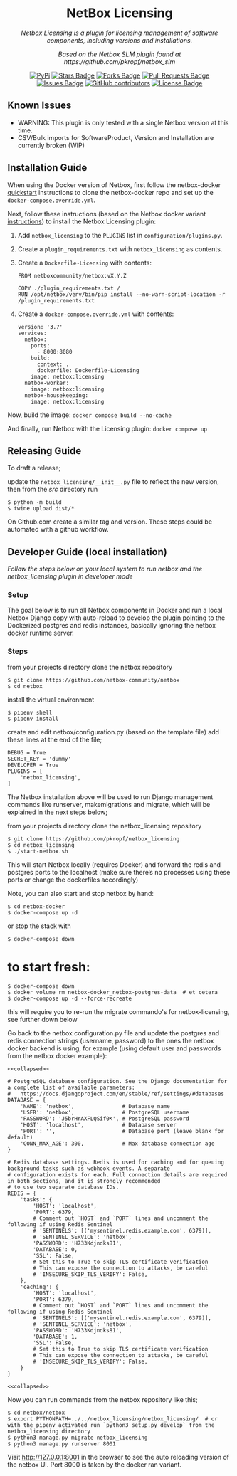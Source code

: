 <h1 align="center">NetBox Licensing</h1>

<p align="center"><i>Netbox Licensing is a plugin for licensing management of software components, including versions and installations.</i></p>

<p align="center"><i>Based on the Netbox SLM plugin found at https://github.com/pkropf/netbox_slm</i></p>

<div align="center">
<a href="https://pypi.org/project/netbox_licensing/"><img src="https://img.shields.io/pypi/v/netbox_licensing" alt="PyPi"/></a>
<a href="https://github.com/pkropf/netbox_licensing/stargazers"><img src="https://img.shields.io/github/stars/pkropf/netbox_licensing" alt="Stars Badge"/></a>
<a href="https://github.com/pkropf/netbox_licensing/network/members"><img src="https://img.shields.io/github/forks/pkropf/netbox_licensing" alt="Forks Badge"/></a>
<a href="https://github.com/pkropf/netbox_licensing/pulls"><img src="https://img.shields.io/github/issues-pr/pkropf/netbox_licensing" alt="Pull Requests Badge"/></a>
<a href="https://github.com/pkropf/netbox_licensing/issues"><img src="https://img.shields.io/github/issues/pkropf/netbox_licensing" alt="Issues Badge"/></a>
<a href="https://github.com/pkropf/netbox_licensing/graphs/contributors"><img alt="GitHub contributors" src="https://img.shields.io/github/contributors/pkropf/netbox_licensing?color=2b9348"></a>
<a href="https://github.com/pkropf/netbox_licensing/blob/master/LICENSE"><img src="https://img.shields.io/github/license/pkropf/netbox_licensing?color=2b9348" alt="License Badge"/></a>
</div>


## Known Issues

- WARNING: This plugin is only tested with a single Netbox version at this time.
- CSV/Bulk imports for SoftwareProduct, Version and Installation are currently broken (WIP)

## Installation Guide

When using the Docker version of Netbox, first follow the netbox-docker [quickstart](https://github.com/netbox-community/netbox-docker#quickstart) instructions to clone the netbox-docker repo and set up the ``docker-compose.override.yml``.

Next, follow these instructions (based on the Netbox docker variant
[instructions](https://github.com/netbox-community/netbox-docker/wiki/Configuration#custom-configuration-files))
to install the Netbox Licensing plugin:

1. Add ``netbox_licensing`` to the ``PLUGINS`` list in
   ``configuration/plugins.py``.
2. Create a ``plugin_requirements.txt`` with ``netbox_licensing`` as
   contents.
3. Create a ``Dockerfile-Licensing`` with contents:

   ```
   FROM netboxcommunity/netbox:vX.Y.Z

   COPY ./plugin_requirements.txt /
   RUN /opt/netbox/venv/bin/pip install --no-warn-script-location -r /plugin_requirements.txt
   ```

4. Create a ``docker-compose.override.yml`` with contents:

   ```
   version: '3.7'
   services:
     netbox:
       ports:
         - 8000:8080
       build:
         context: .
         dockerfile: Dockerfile-Licensing
       image: netbox:licensing
     netbox-worker:
       image: netbox:licensing
     netbox-housekeeping:
       image: netbox:licensing
   ```

Now, build the image: ``docker compose build --no-cache``

And finally, run Netbox with the Licensing plugin: ``docker compose up``

## Releasing Guide

To draft a release;

update the `netbox_licensing/__init__.py` file to reflect the new version, then from the *src*
directory run

   ```
   $ python -m build
   $ twine upload dist/*
   ```

On Github.com create a similar tag and version. These steps could be
automated with a github workflow.


## Developer Guide (local installation)

*Follow the steps below on your local system to run netbox and the
netbox_licensing plugin in developer mode*

### Setup

The goal below is to run all Netbox components in Docker and run a local
Netbox Django copy with auto-reload to develop the plugin pointing to
the Dockerized postgres and redis instances, basically ignoring the
netbox docker runtime server.

### Steps

   from your projects directory clone the netbox repository

   ```
   $ git clone https://github.com/netbox-community/netbox
   $ cd netbox
   ```
   
   install the virtual environment
   
   ```
   $ pipenv shell
   $ pipenv install
   ```

   create and edit netbox/configuration.py (based on the template file) add these lines at the end of the file;
   
   ```
   DEBUG = True
   SECRET_KEY = 'dummy'
   DEVELOPER = True
   PLUGINS = [
       'netbox_licensing',
   ]
   ```

The Netbox installation above will be used to run Django management
commands like runserver, makemigrations and migrate, which will be
explained in the next steps below;

   from your projects directory clone the netbox_licensing repository

   ```
   $ git clone https://github.com/pkropf/netbox_licensing
   $ cd netbox_licensing
   $ ./start-netbox.sh
   ```
   
This will start Netbox locally (requires Docker) and forward the redis
and postgres ports to the localhost (make sure there’s no processes
using these ports or change the dockerfiles accordingly)

Note, you can also start and stop netbox by hand:

   ```
   $ cd netbox-docker
   $ docker-compose up -d
   ```
   
   or stop the stack with

   ```
   $ docker-compose down
   ```
   
   # to start fresh:

   ```
   $ docker-compose down
   $ docker volume rm netbox-docker_netbox-postgres-data  # et cetera
   $ docker-compose up -d --force-recreate
   ```
   
   this will require you to re-run the migrate commando's for netbox-licensing, see further down below

Go back to the netbox configuration.py file and update the postgres and
redis connection strings (username, password) to the ones the netbox
docker backend is using, for example (using default user and passwords
from the netbox docker example):

   ```
   <<collapsed>>

   # PostgreSQL database configuration. See the Django documentation for a complete list of available parameters:
   #   https://docs.djangoproject.com/en/stable/ref/settings/#databases
   DATABASE = {
       'NAME': 'netbox',               # Database name
       'USER': 'netbox',               # PostgreSQL username
       'PASSWORD': 'J5brHrAXFLQSif0K', # PostgreSQL password
       'HOST': 'localhost',            # Database server
       'PORT': '',                     # Database port (leave blank for default)
       'CONN_MAX_AGE': 300,            # Max database connection age
   }

   # Redis database settings. Redis is used for caching and for queuing background tasks such as webhook events. A separate
   # configuration exists for each. Full connection details are required in both sections, and it is strongly recommended
   # to use two separate database IDs.
   REDIS = {
       'tasks': {
           'HOST': 'localhost',
           'PORT': 6379,
           # Comment out `HOST` and `PORT` lines and uncomment the following if using Redis Sentinel
           # 'SENTINELS': [('mysentinel.redis.example.com', 6379)],
           # 'SENTINEL_SERVICE': 'netbox',
           'PASSWORD': 'H733Kdjndks81',
           'DATABASE': 0,
           'SSL': False,
           # Set this to True to skip TLS certificate verification
           # This can expose the connection to attacks, be careful
           # 'INSECURE_SKIP_TLS_VERIFY': False,
       },
       'caching': {
           'HOST': 'localhost',
           'PORT': 6379,
           # Comment out `HOST` and `PORT` lines and uncomment the following if using Redis Sentinel
           # 'SENTINELS': [('mysentinel.redis.example.com', 6379)],
           # 'SENTINEL_SERVICE': 'netbox',
           'PASSWORD': 'H733Kdjndks81',
           'DATABASE': 1,
           'SSL': False,
           # Set this to True to skip TLS certificate verification
           # This can expose the connection to attacks, be careful
           # 'INSECURE_SKIP_TLS_VERIFY': False,
       }
   }

   <<collapsed>>
   ```
   
Now you can run commands from the netbox repository like this;

   ```
   $ cd netbox/netbox
   $ export PYTHONPATH=../../netbox_licensing/netbox_licensing/  # or with the pipenv activated run `python3 setup.py develop` from the netbox_licensing directory
   $ python3 manage.py migrate netbox_licensing
   $ python3 manage.py runserver 8001
   ```

Visit http://127.0.0.1:8001 in the browser to see the auto reloading
version of the netbox UI. Port 8000 is taken by the docker ran variant.
